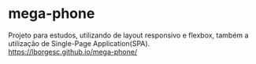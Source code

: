 # mega-phone
Projeto para estudos, utilizando de layout responsivo e flexbox, também a utilização de Single-Page Application(SPA).
https://lborgesc.github.io/mega-phone/
